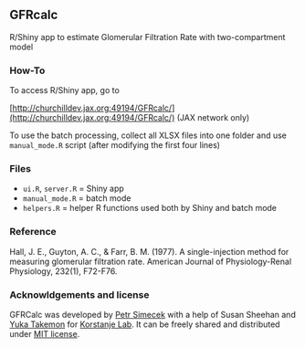 ## GFRcalc

R/Shiny app to estimate Glomerular Filtration Rate with two-compartment model 

### How-To

To access R/Shiny app, go to 

[http://churchilldev.jax.org:49194/GFRcalc/](http://churchilldev.jax.org:49194/GFRcalc/)
(JAX network only)

To use the batch processing, collect all XLSX files into one folder and use `manual_mode.R` script (after modifying the first four lines)

### Files

* `ui.R`, `server.R` = Shiny app
* `manual_mode.R` = batch mode
* `helpers.R` = helper R functions used both by Shiny and batch mode

### Reference

Hall, J. E., Guyton, A. C., & Farr, B. M. (1977). A single-injection method for measuring glomerular filtration rate. American Journal of Physiology-Renal Physiology, 232(1), F72-F76.

### Acknowldgements and license

GFRCalc was developed by [Petr Simecek](https://github.com/simecek) with a help of Susan Sheehan and [Yuka Takemon](https://github.com/ytakemon) for [Korstanje Lab](https://github.com/TheJacksonLaboratory/KorstanjeLab_Publications). It can be freely shared and distributed under [MIT license]('LICENSE').